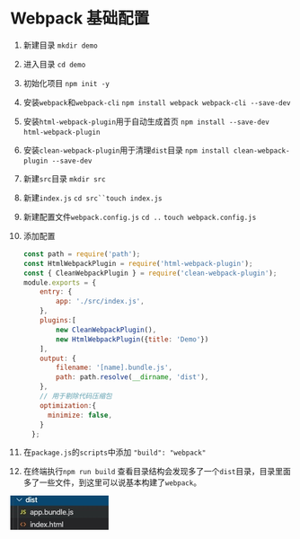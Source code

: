 # Webpack 基础配置

1. 新建目录 `mkdir demo`
2. 进入目录 `cd demo`
3. 初始化项目 `npm init -y`
4. 安装`webpack`和`webpack-cli` `npm install webpack webpack-cli --save-dev`
5. 安装`html-webpack-plugin`用于自动生成首页 `npm install --save-dev html-webpack-plugin`
6. 安装`clean-webpack-plugin`用于清理`dist`目录 `npm install clean-webpack-plugin --save-dev`
7. 新建`src`目录 `mkdir src`
8. 新建`index.js` `cd src``touch index.js`
9. 新建配置文件`webpack.config.js` `cd ..` `touch webpack.config.js`
10. 添加配置

    ```js
    const path = require('path');
    const HtmlWebpackPlugin = require('html-webpack-plugin');
    const { CleanWebpackPlugin } = require('clean-webpack-plugin');
    module.exports = {
        entry: {
            app: './src/index.js',
        },
        plugins:[
            new CleanWebpackPlugin(),
            new HtmlWebpackPlugin({title: 'Demo'})
        ],
        output: {
            filename: '[name].bundle.js',
            path: path.resolve(__dirname, 'dist'),
        },
        // 用于剔除代码压缩包
        optimization:{
          minimize: false,
        } 
      };
    ```

11. 在`package.js`的`scripts`中添加 `"build": "webpack"`
12. 在终端执行`npm run build` 查看目录结构会发现多了一个`dist`目录，目录里面多了一些文件，到这里可以说基本构建了`webpack`。

![](media/15855515754597/15855540372158.jpg)
